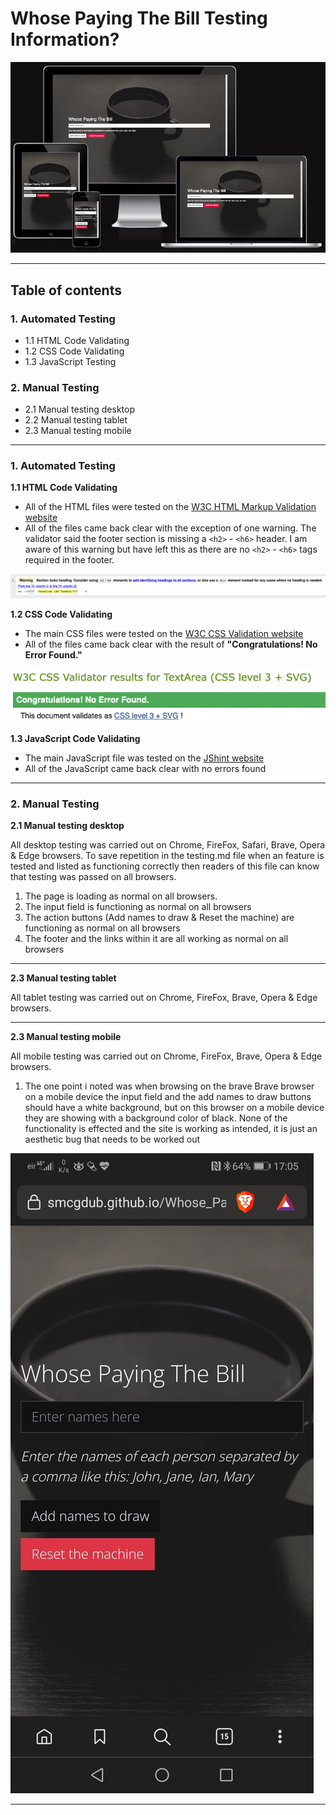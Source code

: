 # **Whose Paying The Bill Testing Information?**

![Homepage displayed on multiple devices](assets/images/readme_images/am_i_responsive_image.png)

<hr>

## **Table of contents** ##

### **1. Automated Testing** ###

* 1.1 HTML Code Validating 
* 1.2 CSS Code Validating
* 1.3 JavaScript Testing

### **2. Manual Testing** ###

* 2.1 Manual testing desktop
* 2.2 Manual testing tablet
* 2.3 Manual testing mobile

<hr>

### **1. Automated Testing** ###

**1.1 HTML Code Validating**

* All of the HTML files were tested on the [W3C HTML Markup Validation website](https://validator.w3.org/)
* All of the files came back clear with the exception of one warning. The validator said the footer section is missing a `<h2>` - `<h6>` header. I am aware of this warning but have left this as there are no `<h2>` - `<h6>` tags required in the footer.

![HTML Testing Results](assets/images/readme_images/html_testing_result.png)

**1.2 CSS Code Validating**

* The main CSS files were tested on the [W3C CSS  Validation website](https://jigsaw.w3.org/css-validator/) 
* All of the files came back clear with the result of **"Congratulations! No Error Found."**

![CSS Testing Results](assets/images/readme_images/css_testing_results.png)

**1.3 JavaScript Code Validating**

* The main JavaScript file was tested on the [JShint website](https://jshint.com/)
* All of the JavaScript came back clear with no errors found

<hr>

### **2. Manual Testing** ###

**2.1 Manual testing desktop**

All desktop testing was carried out on Chrome, FireFox, Safari, Brave, Opera & Edge browsers. To save repetition in the testing.md file when an feature is tested and listed as functioning correctly then readers of this file can know that testing was passed on all browsers. 

1. The page is loading as normal on all browsers. 
2. The input field is functioning as normal on all browsers 
3. The action buttons (Add names to draw & Reset the machine) are functioning as normal on all browsers 
4. The footer and the links within it are all working as normal on all browsers 

<hr>

**2.3 Manual testing tablet**

All tablet testing was carried out on Chrome, FireFox, Brave, Opera & Edge browsers.

<hr>

**2.3 Manual testing mobile**

All mobile testing was carried out on Chrome, FireFox, Brave, Opera & Edge browsers.

1. The one point i noted was when browsing on the brave Brave browser on a mobile device the input field and the add names to draw buttons should have a white background, but on this browser on a  mobile device they are showing with a background color of black. None of the functionality is effected and the site is working as intended, it is just an aesthetic bug that needs to be worked out

![Brave browser color inverted](assets/images/readme_images/brave_input_field_error.jpeg)

<hr>

